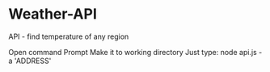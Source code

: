 # Weather-API
 API - find temperature of any region
 
 Open command Prompt
 Make it to working directory
 Just type: node api.js -a 'ADDRESS'
 
